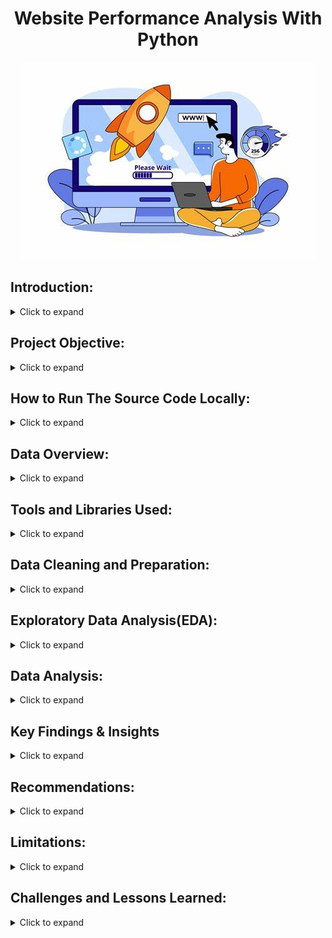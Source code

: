 <h1 style="text-align: center;">Website Performance Analysis With Python</h1>

<div align="center">
  <img src="OIP.jpeg"="Web Performance Image" width="autp" height="auto">
</div>

## Introduction: 
<details>
  <summary>Click to expand</summary>
  <br>
  
In today's fast-paced digital world, website performance is critical. Users expect instant access and seamless experiences, and delays can lead to lost engagement, especially for businesses like 929 Fitness, where an online presence connects clients with health and wellness content. Slow loading times could drive potential clients away, undermining 929 Fitness's mission to inspire through workout routines, nutrition advice, and community-driven resources.

Optimizing website performance is key. Using Python, this project analyzes 929 Fitness's site, focusing on speed, efficiency, and reliability. By examining key metrics, identifying bottlenecks, and predicting traffic patterns, especially during peak times at 11am and 9pm, we can offer actionable insights to ensure a smooth, engaging user experience that strengthens the brand’s digital impact.

</details>

## Project Objective:
<details>
  <summary>Click to expand</summary>
 <br>
  
The goal of this project is to analyze, diagnose, and optimize 925 Fitness Company website performance using Python. By collecting and evaluating key performance metrics, the project aims to answer critical questions, including:

1. Where do visitors come from, and who are they? (Traffic Sources and Demographics)
2. How long do people stay on the site, and when is it busiest? (Session Analysis)
3. What do users do on the site, and do they find it engaging? (User Engagement and Behavior)
4. Which strategies are most effective in driving traffic to the site? (Channel Performance)
5. How many visitors can we expect in the next day? (Website Traffic Forecasting)

Using Python and data-driven techniques, this project will provide insights to optimize website speed, enhance user experience, and improve traffic acquisition strategies.
</details>

## How to Run The Source Code Locally:
<details>
  <summary>Click to expand</summary>

### First, check out the code and its output here: [925 Website Performance Analysis.ipynb](https://colab.research.google.com/drive/1qg95To4QTQlNtKyN9Jb9Mns9slKGOuOD?usp=sharing)
  
## Here are the Setup and Execution instructions:
### Prerequisites

Before you can run this code, you'll need to have the following installed:

* **Python:** You can download the latest version from [python.org](https://www.python.org/downloads/).
  
* **Jupyter Notebook:** Install it using pip:
    ```bash
    pip install notebook
    ```
* **Git (Optional but Recommended):** To clone the repository, download from [git-scm.com](https://git-scm.com/downloads).
  
* **Required Python Libraries:** Install Pandas, Matplotlib, Plotly, NumPy, statsmodels, and specifically, the plot_acf and plot_pacf functions from the statsmodels.graphics.tsaplots module, as well as the SARIMAX module:
    ### OR
  ```bash
    pip install pandas matplotlib plotly numpy statsmodels  # Use VS Code terminal or Google Colab
    ```
### Cloning the Repository (Use VS Code Terminal or Windows Command Prompt):

1.  Clone the repository to your local machine:
    ```bash
    git clone [https://github.com/DataWithMowa/Website_Performance_Python_Analysis.git]
    ```
2.  Navigate to the project directory:
    ```bash
    cd [https://github.com/DataWithMowa/Website_Performance_Python_Analysis.git]
    ```
### Setting Up a Virtual Environment (Recommended)

1.  Create a virtual environment:
    ```bash
    python3 -m venv venv
    ```
2.  Activate the virtual environment:
    * On Windows:
        ```bash
        venv\Scripts\activate
        ```
    * On macOS/Linux:
        ```bash
        source venv/bin/activate
        ```
### Installing Dependencies

1.  Install the required Python libraries:
    ```bash
    pip install pandas matplotlib plotly numpy statsmodels
    ```
### Running the Jupyter Notebook

1.  Start Jupyter Notebook from the project directory:
    ```bash
    jupyter notebook
    ```
2.  Your web browser will open, displaying the Jupyter Notebook interface.
3.  Navigate to and open the `925 Website Performance Analysis.ipynb` file.
4.  Run the cells in the notebook sequentially by clicking "Cell" > "Run All" or by pressing Shift + Enter in each cell.

### Data and Configuration

* Find and download the dataset used in this analysis in the `Dataset/` directory.
  
### Jupyter Notebook

 * Here is the Jupyter source file for this project: [925 Website Performance Analysis.ipynb](https://colab.research.google.com/drive/1qg95To4QTQlNtKyN9Jb9Mns9slKGOuOD?usp=sharing)
</details>

## Data Overview:
<details>
  <summary>Click to expand</summary>
 <br>This dataset is a big collection of information about how people are using a website. It’s like a logbook that tracks who’s visiting, when, how they got there, and what they’re doing. It covers stuff like marketing channels, dates, user counts, session details, engagement stats, and info about the visitors themselves (like age, gender, location, and device). 
 
### What’s in the Dataset:
<details>
  <summary>Click to expand</summary>
 <br> 
Here’s a rundown of each column and what it tells us:

1. **Marketing Channels**  
   - This shows how people found the website. Examples are “Direct Website” (they typed the URL or used a bookmark), “From Social Media” (came from platforms like Twitter or Facebook), “Organic Search” (found it via Google), “Organic Video” (maybe from YouTube), and “Uncategorized” (not sure how they got there).

2. **Date + Hour (YYYY-MM-DD-HR)**  
   - The exact date and hour when the data was recorded, like “2024-04-16 23:00:00” (April 16, 2024, at 11 PM). It helps track when people visit.

3. **No. Of Users**  
   - How many unique people visited during that hour. Ranges from 0 to hundreds (e.g., 237 users at one point).

4. **No. Of Session of Users**  
   - Total visits (sessions) by those users in that hour. A user might visit more than once, so this can be higher than the number of users (e.g., 300 sessions for 237 users).

5. **Engaged Sessions**  
   - Sessions where people actually did something—like clicked around or stayed a while—instead of just bouncing off. For example, 144 engaged sessions out of 300 total sessions.

6. **Average Engagement Time Per Session in Seconds**  
   - How long people stuck around per session, in seconds. Varies a lot, from 0 (they left right away) to over 4,000 seconds (over an hour!).

7. **Engaged Sessions Per User**  
   - Average number of engaged sessions per person. If it’s 0.6, that means each user had 0.6 engaged sessions on average (some had none, some had more).

8. **Events Per Session**  
   - How many actions (like clicks or page views) happened per session. Higher numbers mean people were more active (e.g., 4.67 events per session).

9. **Engagement Rate**  
   - The percentage of sessions that were engaged (engaged sessions divided by total sessions). A rate of 0.48 means 48% of sessions had some activity.

10. **Event Count**  
    - Total number of actions across all sessions in that hour. For example, 1,402 events means lots of clicking or scrolling happened.

11. **Age**  
    - The average (or maybe typical) age of users in that hour, ranging from 18 to 60.

12. **Age Groups**  
    - Groups users into “Young Adults” (roughly 18-34), “Adults” (35-49), or “Old People” (50+). Matches the age column.

13. **Gender**  
    - Whether the users were mostly “Male” or “Female” during that hour.

14. **Location**  
    - Where users were from, like “UK,” “Nigeria,” “United States,” “Australia,” etc. Shows the website’s global reach.

15. **Device Type**  
    - What device they used: “Mobile,” “Tablet,” or “Desktop.” Tells you if it’s phone users, tablet fans, or computer folks.

</details>
</details>

## Tools and Libraries Used:

<details>
  <summary>Click to expand</summary>
  <br>
  For this analysis, I utilized the following tools and libraries:

  * **Jupyter Notebook:** This interactive environment was used for writing, executing, and documenting the Python code, allowing for a clear and reproducible workflow.
  * **Pandas Python Library:** Pandas was employed for data manipulation, cleaning, and analysis. It facilitated tasks such as data loading, merging, filtering, and aggregation.
  * **Matplotlib Python Library:** Matplotlib was used for creating static, interactive, and animated visualizations in Python. It provides a wide range of plotting options for data exploration and presentation.
  * **Plotly Python Library (plotly.py):** Plotly was used for creating interactive and informative data visualizations, enabling effective exploration and communication of insights.
  * **NumPy Python Library:** NumPy was utilized for numerical computations, providing support for large, multi-dimensional arrays and matrices, along with a collection of mathematical functions to operate on these arrays.
  * **statsmodels Python Library:** statsmodels was employed for statistical modeling, including time series analysis. It provided tools for estimating statistical models, performing statistical tests, and exploring data.
  * **plot\_acf and plot\_pacf (from statsmodels.graphics.tsaplots):** These functions were used specifically for time series analysis to generate Autocorrelation Function (ACF) and Partial Autocorrelation Function (PACF) plots, which are essential for identifying the parameters of ARIMA and SARIMA models.
  * **SARIMAX (from statsmodels.tsa.statespace.sarimax):** SARIMAX, or Seasonal AutoRegressive Integrated Moving Average with eXogenous regressors, was used for time series forecasting. It allows for the modeling of seasonal patterns and the inclusion of external factors to improve prediction accuracy.
</details>

## Data Cleaning and Preparation:

<details>
  <summary>Click to expand</summary>
  <br>

Before analysis, the raw dataset underwent a thorough cleaning and preparation phase using Microsoft Excel to ensure data clarity and consistency. The following transformations were applied:

* **Column Header Renaming:**
    * "Session primary channel group" was renamed to "Marketing Channels" for improved clarity.
    * "Date + hour (YYYYMMDDHH)" was renamed to "Date + Hour (YYYY-MM-DD-HH)" to adhere to a more standard date format.
    * "Users" was renamed to "No. Of Users".
    * "Session" was renamed to "No. Of Sessions of Users".
    * "Average engagement time per session" was renamed to "Average Engagement Time Per Session in Seconds" for increased specificity.
    * "Engaged sessions per user" was renamed to "Engaged Sessions Per User".
    * "Engagement rate" was renamed to "Engagement Rate".
    * "Events per session" was renamed to "Events Per Session".

* **Column Value Renaming:**
    * "Direct" (within the "Marketing Channels" column) was renamed to "Direct Website" for better context.
    * "Organic Social" was renamed to "From Social Media".
    * "Email" was renamed to "Email Marketing".
    * "Referral" was renamed to "From Another Website".

* **Date and Time Formatting:**
    * The "Date + Hour (YYYY-MM-DD-HH)" column values were converted to a date and time format.
    * Custom formatting was applied to display the date and hour as YYYY-MM-DD-HH.

* **Data Alignment and Formatting:**
    * The alignment for the columns "Average Engagement Time Per Session in Seconds", "Engaged Sessions Per User", "Events Per Session", and "Engagement Rate" was corrected for visual consistency.

These steps were crucial for ensuring the dataset was accurate, well-structured, and ready for subsequent analysis.
</details>

## Exploratory Data Analysis(EDA):
<details>
  <summary>Click to expand</summary>
 <br>

**Objective:**
The primary objective of this EDA was to understand the 925 Fitness Company website's traffic patterns, user demographics, and engagement metrics to identify optimization opportunities.

**Methodology:**
The EDA involved analyzing website traffic data, including traffic sources, user demographics (age, gender, location, device type), temporal patterns (time of day, day of week, month), user engagement metrics (average engagement time, engaged sessions, events per session, engagement rate), and channel performance. Correlation analysis was also performed to understand the relationships between engagement metrics.

**Key Findings:**

* **Traffic Sources:** Social media is the dominant traffic source, followed by direct website visits and organic search as seen below.
  <img src="Charts Created/Marketing Channels Chart.png" alt="Marketing Channel Chart" width="auto">
  
* **Demographics:**
    * Young adults (20s-30s) are the largest user group as seen below.
      <img src="Charts Created/Users By Age Group.png" alt="User By Age Group Chart" width="auto">
      
    * A near-equal distribution of male and female users as seen below.
      <img src="Charts Created/Users By Gender.png" alt="User By Gender Chart" width="auto">
      
    * Australia, the U.S., Nigeria, and South Africa are the top geographic locations as seen below.
      <img src="Charts Created/Users By Location.png" alt="User By Location Chart" width="auto">
      
    * Traffic is evenly distributed across mobile, desktop, and tablet devices as seen below.
      <img src="Charts Created/Users By Device Type.png" alt="User By Device Type Chart" width="auto">
      
* **Temporal Patterns:**
    * Peak traffic occurs at 11 AM and 9 PM as seen below.
      <img src="Charts Created/Traffic by Time Of Day.png" alt="Traffic By Time of Day Chart" width="auto">
      
    * Weekday traffic is significantly higher than weekend traffic, with Wednesday being the peak day as seen below.
      <img src="Charts Created/Traffic By Day of Week.png" alt="Traffic By Day Of Week Chart" width="auto">
      
    * April had a significantly higher amount of traffic than May as seen below.
      <img src="Charts Created/Traffic By April & May.png" alt="Traffic By April & May Chart" width="auto">
      
* **User Engagement:**
    * April 17, 2024, at 18:00 had the highest number of user sessions as seen below.
      <img src="Charts Created/engagement_metrics_matplotlib.png" alt="Engagement Metrics Chart" width="auto">
      
    * "Organic Video" and "From Another Website" have higher engagement rates and events per session compared to social media as seen below.
      <img src="Charts Created/Channel_performance_Metrics.png" alt="Channel Perfromance Metrics Chart" width="auto">
      
* **Correlation Analysis:**
    * A strong positive correlation exists between "Engaged Sessions Per User" and "Engagement Rate." as seen below.
      <img src="Charts Created/engagement_metrics_correlation_heatmap.png" alt="Correlation Chart" width="auto">

  * **Website Traffic Forecasting:**
    * Autocorrelation (ACF) and partial autocorrelation (PACF) charts were used to determine model parameters as seen below.
      <img src="Charts Created/ACF and PACF Chart.png" alt="ACF and PACF Chart" width="auto">
    * A time series analysis was conducted using the SARIMA model to forecast website traffic for the next 24 hours as seen below.
      <img src="Charts Created/Website Traffic Forecasting Plotly.png" alt="Website Forecasting Chart" width="auto">
   
</details>

## Data Analysis:
<details>
  <summary>Click to expand</summary>
 <br>

This section details the analytical processes undertaken to derive insights from the 925 Fitness Company website data. The analysis spanned multiple dimensions, including traffic sources, user demographics, temporal patterns, engagement metrics, and channel performance, culminating in website traffic forecasting.

**1. Traffic Source Analysis:**

* **Process:**
    * The analysis began with a quantitative assessment of traffic sources, categorizing sessions and users by origin (social media, direct, organic search, referral, uncategorized).
    * Visualizations, specifically bar charts, were used to represent the distribution of traffic across these channels.
    * Comparative analysis was performed to identify dominant sources and those with lower contributions.

**2. Demographic Analysis:**

* **Process:**
    * User demographics were analyzed by age group, gender, and geographic location.
    * Data was visualized using charts to illustrate the distribution of users across these categories.
    * Device usage was also analysed.

**3. Temporal Pattern Analysis:**

* **Process:**
    * Website traffic was analyzed over time, examining patterns by time of day, day of week, and month.
    * Line graphs and heatmaps were used to visualize these patterns.

**4. User Engagement Analysis:**

* **Process:**
    * Engagement metrics (average engagement time, engaged sessions, events per session, engagement rate) were analyzed to assess user interaction.
    * Correlation analysis was performed to identify relationships between engagement metrics.
      
**5. Website Traffic Forecasting:**

* **Process:**
    * A time series analysis was conducted using the SARIMA model to forecast website traffic for the next 24 hours.
    * Autocorrelation (ACF) and partial autocorrelation (PACF) charts were used to determine model parameters.

**6. Correlation Analysis:**

* **Process:**
    * A correlation matrix heatmap was generated to visualize the relationships between various engagement metrics.
    * The heatmap was used to identify strong positive and weak correlations.

**Overall Analytical Approach:**

* The analysis employed a combination of quantitative and qualitative methods, leveraging data visualization and statistical techniques to derive meaningful insights.
* A data-driven approach was used to formulate actionable recommendations for website optimization and marketing strategy.
* The data was cleaned using Microsoft Excel.

</details>

## Key Findings & Insights
<details>
  <summary>Click to expand</summary>
 <br>

**1. Social Media Dominance with Engagement Variations:**

* Social media platforms are the primary drivers of website traffic, indicating a strong existing presence and audience reach.
* However, the analysis reveals that while social media excels at generating traffic volume, it doesn't always translate to high engagement rates.
* This suggests a potential disconnect between the type of content attracting users from social media and the content that keeps them engaged once they arrive on the website.
    
* **Implication:** There's a need to refine social media content strategies to not only attract visitors but also encourage deeper interaction and exploration of the website. This might involve more interactive content, targeted campaigns, and stronger calls to action that lead to meaningful engagement on the site.

**2. Importance of Understanding User Demographics:**

* The analysis of user demographics (age, gender, location) provides valuable insights into the target audience.
* Knowing that young adults (20s-30s) are the largest user group allows for tailored content and marketing strategies.
* The near-equal distribution of male and female users emphasizes the need for inclusive and diverse content.
* The geographic distribution highlights key markets and the need for localized content and marketing efforts.
    
* **Implication:** By deeply understanding these demographics, the company can create content and campaigns that resonate more effectively with its target audience, leading to increased engagement and conversions.

**3. Temporal Traffic Patterns as Strategic Opportunities:**

* The identification of peak traffic times (11 AM and 9 PM) and peak days (Wednesdays) reveals valuable opportunities for strategic content scheduling and promotional activities.
* Understanding these patterns allows for the optimization of content delivery, advertising campaigns, and customer support availability.
    
* **Implication:** By aligning content and marketing efforts with peak traffic times, the company can maximize its reach and impact, leading to increased engagement and conversions.

**4. Engaged Sessions as a Key Driver of Overall Engagement:**

* The strong positive correlation between "Engaged Sessions Per User" and "Engagement Rate" underscores the importance of improving user engagement within individual sessions.
* This finding suggests that focusing on creating more interactive and valuable sessions can have a significant impact on overall engagement rates.
    
* **Implication:** The company should prioritize efforts to enhance the quality and interactivity of user sessions, such as incorporating more engaging content, interactive features, and personalized experiences.

**5. The Significant April to May Traffic Drop:**

* The sudden and substantial decrease in website traffic from April to May is a critical finding that requires immediate attention.
* This drop could indicate a variety of issues, such as technical problems, changes in search engine algorithms, shifts in marketing strategies, or external factors.
    
* **Implication:** A thorough investigation is necessary to identify the root causes of this traffic drop and implement corrective measures to restore traffic levels. This includes data verification, technical audits, and analysis of marketing campaigns.

**6. SARIMA Model for Traffic Forecasting:**

* The use of the SARIMA model for website traffic forecasting provides a valuable tool for predicting future traffic patterns.
* This allows for proactive resource planning, such as scheduling content releases, allocating customer support resources, and optimizing server capacity.
    
* **Implication:** By leveraging the SARIMA model, the company can make informed decisions about resource allocation and operational planning, leading to improved efficiency and effectiveness.

**7. Channel Performance Disparity:**

* While Social Media drives the most traffic, Organic Video and referral traffic from other websites have higher engagement rates.
* This shows that the quality of traffic varies greatly between channels.
    
* **Implication:** The company should analyse what makes the organic video and referral traffic so much more engaging, and then implement those findings into the social media strategy.

**8. Device Usage:**

* Traffic is evenly distributed across mobile, desktop, and tablet devices.
* This shows that the website must be optimized for all device types.
    
* **Implication:** The company must insure that all adds, and website content is optimized for all device types.

</details>

## Recommendations:
<details>
  <summary>Click to expand</summary>
 <br>  

**1. Enhance Social Media Engagement (Dominant Traffic Source):**

* Implement a structured social media content calendar with 2-3 daily posts across key platforms (Instagram, Facebook, TikTok).
  * Vary content formats:
    * Short, high-intensity workout videos (15-30 seconds) optimized for mobile viewing.
    * "Trainer Tips" graphics with concise, actionable fitness and nutrition advice.
    * "Member Spotlight" stories featuring user success stories and testimonials.
    * "Behind-the-Scenes" glimpses into class preparation, trainer routines, and gym culture.
* Utilize Instagram Stories and TikTok/Reels for daily micro-content, incorporating interactive elements like polls, quizzes, and Q&A sessions.
* Launch interactive campaigns (e.g., "30-Day Fitness Challenge") with branded hashtags, encouraging user participation and content sharing.
* Partner with relevant fitness influencers (local and micro-influencers) for sponsored posts, giveaways, and collaborative content creation.
* Incorporate clear calls to action (CTAs) within social media posts, directing users to specific website pages (e.g., class schedules, blog posts, membership sign-ups).
* Conduct weekly live workouts or Q&A sessions with trainers on social media platforms, promoting exclusive website content or offers during the live event.
* Boost high-performing organic posts with targeted paid advertising, linking directly to high-converting website pages.
* Create visually appealing, shareable content (e.g., motivational quotes, infographics) with subtle website branding.
* Actively engage with followers through prompt responses to comments and direct messages, fostering a sense of community.
* Add a live social feed to the website homepage.
* Promote website exclusive content on social media.

**2. Optimize Direct Website Experience (Second Highest Traffic Source):**

* Conduct a website speed audit and implement optimizations to reduce page load times (e.g., image compression, caching).
* Simplify website navigation and ensure intuitive user flows for key actions (e.g., class registration, membership purchase).
* Develop a "Members-Only" section with exclusive content (e.g., advanced workout videos, personalized nutrition plans, community forums).
* Create a clean and modern design.

**3. Enhance Organic Search Presence (Third Highest Traffic Source):**

* Perform keyword research to identify relevant search terms used by target audiences (e.g., "fitness classes near me," "home workout routines").
* Optimize website content (blog posts, landing pages, meta descriptions) with targeted keywords, ensuring natural integration.
* Develop a comprehensive blog strategy focused on creating valuable, searchable content (e.g., "5 Beginner Exercises for Weight Loss," "How to Choose the Right Gym").
* Improve SEO through backlinking, and improved website structure.

**4. Strengthen Referral Traffic (From Another Website):**

* Identify and reach out to relevant fitness bloggers, local businesses, and influencers for collaboration opportunities.
* Develop guest post content for external websites, incorporating backlinks to the 925 Fitness Company website.
* Offer partnership perks (e.g., discount codes, affiliate programs) to incentivize referrals.

**5. Investigate and Optimize Uncategorized Traffic:**

* Implement UTM tracking codes to accurately identify the sources of uncategorized traffic (e.g., QR codes, offline campaigns).
* Analyze the performance of each identified source and optimize accordingly.

**6. Leverage Organic Video Content:**

* Embed YouTube or TikTok videos (e.g., workout teasers, trainer introductions) directly onto the website.
* Incorporate clear CTAs within video content, directing users to relevant website pages (e.g., "Watch the Full Video," "Sign Up for More").

**7. Improve Email Marketing Effectiveness:**

* Optimize website sign-up forms with compelling incentives (e.g., free workout guides, exclusive discounts).
* Develop personalized email campaigns with targeted content (e.g., workout tips, success stories, reactivation offers).
* Create a welcome email sequence.
* Segment email list for more personalized email campaigns.

**8. Tailor Content and Marketing to Specific Demographics:**

* Develop content and marketing campaigns that resonate with the dominant young adult demographic (20s-30s), focusing on short, high-energy workouts and social media trends.
* Create convenient and practical workout programs for busy adults (35-50), incorporating quick HIIT sessions and meal prep tips.
* Develop low-impact fitness programs and content tailored to older adults (50+), focusing on stretching, mobility, and longevity.
* Ensure that all demographics are represented in adds, and on the website.
* Run surveys and focus groups.

**9. Optimize for Geographic Locations:**

* Develop localized content and marketing campaigns for top-performing regions (Australia, U.S., Nigeria, South Africa).
* Adjust content and promotions based on seasonal fitness trends and local preferences.
* Offer localized pricing, and payment options.
* Use location based keywords for SEO.
* Partner with local influencers.

**10. Ensure a Seamless Multi-Device Experience:**

* Conduct thorough testing to ensure website responsiveness across all screen sizes (mobile, desktop, tablet).
* Optimize mobile experience with fast load speeds, thumb-friendly navigation, and mobile-friendly checkout.
* Enhance desktop experience with high-quality visuals, interactive content, and optimized landing pages.
* Optimize tablet experience with touchscreen usability, balanced layouts, and visually rich content.
* Use device specific adds.
* Enable cross device logins.

**11. Optimize for Peak Traffic Times:**

* Schedule social media posts, email campaigns, and promotional offers to coincide with peak traffic times (11 AM and 9 PM).
* Provide live chat support and chatbot assistance during peak hours.
* Run paid advertising campaigns during peak hours for maximum reach and conversion.
* Optimize website performance and load speeds to handle peak traffic loads.
* Send personalized push notifications.

**12. Address the April to May Traffic Drop:**

* Conduct a thorough data verification process to identify any errors or inconsistencies.
* Perform a technical audit of the website and platform to identify potential issues.
* Analyze marketing campaigns and activities from April and May to pinpoint any significant differences.
* Gather user feedback through surveys and polls to understand potential causes.
* Conduct a competitive analysis.
* Segment the data to find where the drop occured.
* Communicate with users.

By implementing these detailed recommendations, 925 Fitness Company can significantly improve its website performance, user engagement, and overall online presence.

</details>

## Limitations:
<details>
  <summary>Click to expand</summary>
 <br>

While this analysis provides valuable insights into the 925 Fitness Company website's performance, it's essential to acknowledge its limitations, which could impact the scope and accuracy of the findings. These limitations are as follows:

**1. Data Accuracy and Completeness:**

* The analysis relied on website traffic data, which may not capture all user interactions or accurately reflect real-world behavior.
* Data collection methods, such as tracking codes and analytics platforms, can have inherent limitations, leading to potential inaccuracies or missing data.
* The "uncategorized" traffic source, while noted, might contain significant information that, if properly categorized, could alter the analysis.
* **Implication:** The findings should be interpreted with caution, recognizing that they are based on available data, which may not be entirely comprehensive or error-free.

**2. SARIMA Model Forecasting Limitations:**

* The SARIMA model, while effective for time series forecasting, is based on historical data and may not accurately predict future traffic patterns in the face of unforeseen events or external factors.
* Sudden shifts in user behavior, changes in search engine algorithms, or unexpected marketing campaigns could render the forecasts inaccurate.
* **Implication:** The 24-hour traffic forecast should be viewed as a guide rather than a definitive prediction, and it should be regularly updated with new data.

**3. External Factors and Market Dynamics:**

* The analysis did not fully account for external factors, such as competitor activities, economic conditions, or seasonal trends, which could significantly impact website traffic and user behavior.
* Changes in the fitness industry landscape or emerging technologies could also influence user preferences and website performance.
* **Implication:** The recommendations should be implemented with flexibility, considering the dynamic nature of the market and the potential influence of external factors.

**4. Single Platform Data:**

* The analysis is based on website analytic data. Other sources of information, such as customer surveys, social media sentiment analysis outside of traffic numbers, or sales data, could have provided a more holistic view of the company's performance.
* Without those other sources of data, the analysis is limited to the data that was provided.
* **Implication:** Future analysis should incorporate a wider range of data sources to gain a more comprehensive understanding of user behavior and business performance.

**5. Sudden Traffic Drop Anomaly:**

* The abrupt and substantial decrease in website traffic from April to May presents a significant anomaly that requires further investigation.
* While recommendations were made to investigate this drop, the analysis itself could not fully explain its causes or predict its long-term impact.
* **Implication:** The findings related to overall traffic trends should be considered in light of this anomaly, and further research is needed to determine its underlying causes and potential consequences.

**6. Correlation vs. Causation:**

 * While correlation analysis revealed relationships between engagement metrics, it cannot establish causation.
 * For example, the strong correlation between "Engaged Sessions Per User" and "Engagement Rate" does not necessarily mean that increasing engaged sessions will directly cause an increase in engagement rate.
 * **Implication:** The recommendations based on correlation analysis should be implemented with caution, and further experimentation is needed to validate causal relationships.

</details>
  
## Challenges and Lessons Learned:
<details>
  <summary>Click to expand</summary>
 <br>

This project, while yielding valuable insights, presented several challenges that ultimately contributed to a richer learning experience. The following details the specific hurdles encountered and the lessons derived from them:

**1. Plotly Chart Rendering in Google Colab:**

* **Challenge:**
    * Plotly charts were not rendering automatically within Google Colab, despite functioning correctly in Jupyter Notebook.
    * This issue persisted for over a week, causing significant frustration and delaying project completion.
    * The lack of immediate error messages or clear documentation compounded the difficulty of identifying the root cause.
* **Lessons Learned:**
    * **Platform-Specific Rendering:**
        * Different platforms and environments can have distinct rendering behaviors for visualization libraries.
        * It's crucial to understand the specific requirements and configurations of the chosen environment.
    * **Explicit Rendering:**
        * The solution involved explicitly specifying the rendering method using `fig.show(renderer="colab")`.
        * This highlighted the importance of exploring library documentation and seeking platform-specific solutions.
    * **Persistence and Problem-Solving:**
        * The extended troubleshooting period reinforced the value of persistence and systematic problem-solving.
        * Breaking down the problem into smaller components and exploring various potential solutions ultimately led to resolution.
    * **Documentation Importance:**
        * This challenge highlighted the importance of good documentation.

**2. GitHub Documentation and Time Management:**

* **Challenge:**
    * Documenting the project on GitHub proved to be a more time-consuming and demanding task than initially anticipated.
    * Structuring the documentation, writing clear explanations, and ensuring consistency across sections required significant effort.
    * Maintaining focus and momentum while completing the documentation presented a challenge.
* **Lessons Learned:**
    * **Documentation as a Core Component:**
        * Documentation is not merely an afterthought but an integral part of the project lifecycle.
        * It requires careful planning, execution, and attention to detail.
    * **Time Allocation:**
        * Adequate time must be allocated for documentation, recognizing its importance in project reproducibility and communication.
    * **Organization and Structure:**
        * A well-defined documentation structure enhances clarity and readability.
        * Using headings, subheadings, and clear language improves the overall quality of the documentation.
    * **Attention to Detail:**
        * Small details, like image paths, and spelling errors, can have a large impact on the documentation quality.

**Overall Reflection:**

These challenges and lessons learned highlight the importance of adaptability, persistence, and continuous learning in data analysis projects. They underscore the significance of thorough documentation, effective problem-solving, and a deep understanding of the tools and platforms used. By acknowledging and reflecting on these experiences, future projects can be approached with greater awareness and efficiency.

</details>
